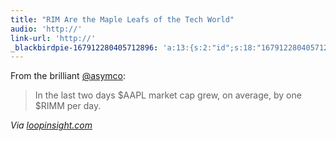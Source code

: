 ```yaml
---
title: "RIM Are the Maple Leafs of the Tech World"
audio: 'http://'
link-url: 'http://'
_blackbirdpie-167912280405712896: 'a:13:{s:2:"id";s:18:"167912280405712896";s:11:"screen_name";s:6:"asymco";s:9:"real_name";s:12:"Horace Dediu";s:10:"tweet_text";s:77:"In the last two days $AAPL market cap grew, on average, by one $RIMM per day.";s:6:"source";s:101:"<a href="http://itunes.apple.com/us/app/twitter/id409789998?mt=12" rel="nofollow">Twitter for Mac</a>";s:11:"profile_pic";s:91:"http://a1.twimg.com/profile_images/1765990589/Asymco_RGB_border_reasonably_small_normal.png";s:16:"profile_bg_color";s:6:"1A1B1F";s:15:"profile_bg_tile";s:0:"";s:16:"profile_bg_image";s:101:"http://a3.twimg.com/profile_background_images/107015352/Screen_shot_2010-05-31_at_5-31-5.21.17_PM.png";s:18:"profile_text_color";s:6:"666666";s:18:"profile_link_color";s:6:"2FC2EF";s:10:"time_stamp";s:10:"1328868381";s:10:"utc_offset";s:4:"7200";}'
---
```

<p>From the brilliant <a href="https://twitter.com/#!/asymco/status/167912280405712896">@asymco</a>:</p>
<blockquote><p>
  In the last two days $AAPL market cap grew, on average, by one $RIMM per day.
</p></blockquote>
<p><em>Via <a href="http://www.loopinsight.com/2012/02/10/apple-and-rim-compared/">loopinsight.com</a></em></p>
